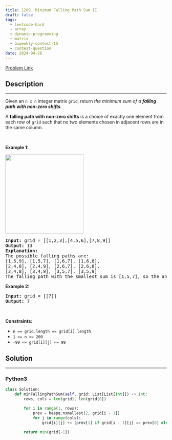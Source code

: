 ```yaml
---
title: 1289. Minimum Falling Path Sum II
draft: false
tags: 
  - leetcode-hard
  - array
  - dynamic-programming
  - matrix
  - biweekly-contest-15
  - contest-question
date: 2024-04-26
---
```


[Problem Link](https://leetcode.com/problems/minimum-falling-path-sum-ii/)

## Description

---
<p>Given an <code>n x n</code> integer matrix <code>grid</code>, return <em>the minimum sum of a <strong>falling path with non-zero shifts</strong></em>.</p>

<p>A <strong>falling path with non-zero shifts</strong> is a choice of exactly one element from each row of <code>grid</code> such that no two elements chosen in adjacent rows are in the same column.</p>

<p>&nbsp;</p>
<p><strong class="example">Example 1:</strong></p>
<img alt="" src="https://assets.leetcode.com/uploads/2021/08/10/falling-grid.jpg" style="width: 244px; height: 245px;" />
<pre>
<strong>Input:</strong> grid = [[1,2,3],[4,5,6],[7,8,9]]
<strong>Output:</strong> 13
<strong>Explanation:</strong> 
The possible falling paths are:
[1,5,9], [1,5,7], [1,6,7], [1,6,8],
[2,4,8], [2,4,9], [2,6,7], [2,6,8],
[3,4,8], [3,4,9], [3,5,7], [3,5,9]
The falling path with the smallest sum is&nbsp;[1,5,7], so the answer is&nbsp;13.
</pre>

<p><strong class="example">Example 2:</strong></p>

<pre>
<strong>Input:</strong> grid = [[7]]
<strong>Output:</strong> 7
</pre>

<p>&nbsp;</p>
<p><strong>Constraints:</strong></p>

<ul>
	<li><code>n == grid.length == grid[i].length</code></li>
	<li><code>1 &lt;= n &lt;= 200</code></li>
	<li><code>-99 &lt;= grid[i][j] &lt;= 99</code></li>
</ul>


## Solution

---
### Python3
``` py title='minimum-falling-path-sum-ii'
class Solution:
    def minFallingPathSum(self, grid: List[List[int]]) -> int:
        rows, cols = len(grid), len(grid[0])

        for i in range(1, rows):
            prev = heapq.nsmallest(2, grid[i - 1])
            for j in range(cols):
                grid[i][j] += (prev[1] if grid[i - 1][j] == prev[0] else prev[0])

        return min(grid[-1])
```

